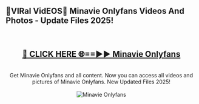 <h2>🔴VIRal VidEOS🔴 Minavie Onlyfans Videos And Photos - Update Files 2025!</h2>
<br>
<div align="center">
<h2><a href="https://virallinks.top/odZfE0" rel="nofollow">🔴 CLICK HERE 🌐==►► Minavie Onlyfans</a></h2>
<br>
Get Minavie Onlyfans and all content. Now you can access all videos and pictures of Minavie Onlyfans. New Updated Files 2025!
<br>
<br>
<a href="https://virallinks.top/odZfE0" rel="nofollow" data-target="animated-image.originalLink"><img src="https://i.imgur.com/dJHk4Zq.gif)" alt="Minavie Onlyfans" style="max-width: 100%; display: inline-block;" data-target="animated-image.originalImage"></a>
</div>
<br>
